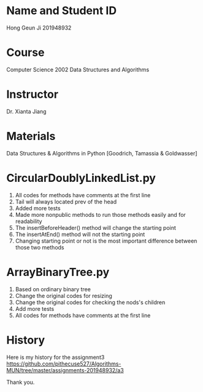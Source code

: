 # Name and Student ID
Hong Geun Ji
201948932

# Course
Computer Science 2002
Data Structures and Algorithms

# Instructor
Dr. Xianta Jiang

# Materials
Data Structures & Algorithms in Python [Goodrich, Tamassia & Goldwasser]

# CircularDoublyLinkedList.py
1. All codes for methods have comments at the first line
2. Tail will always located prev of the head
3. Added more tests
4. Made more nonpublic methods to run those methods easily and for readability
5. The insertBeforeHeader() method will change the starting point
6. The insertAtEnd() method will not the starting point
7. Changing starting point or not is the most important difference between those two methods

# ArrayBinaryTree.py
1. Based on ordinary binary tree
2. Change the original codes for resizing
3. Change the original codes for checking the nods's children
4. Add more tests
5. All codes for methods have comments at the first line

# History
Here is my history for the assignment3
https://github.com/pithecuse527/Algorithms-MUN/tree/master/assignments-201948932/a3

Thank you.